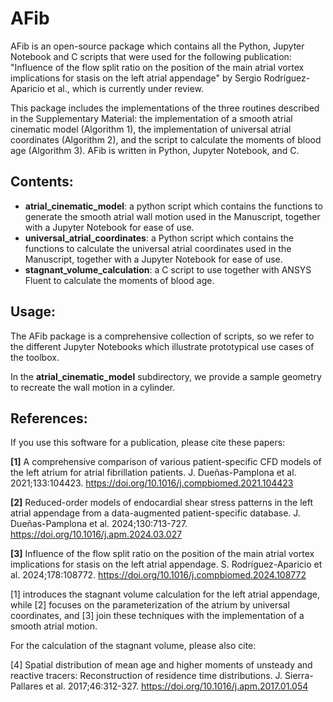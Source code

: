 # AFib

AFib is an open-source package which contains all the Python, Jupyter Notebook and C scripts that were used for the following publication: "Influence of the flow split ratio on the position of the main atrial vortex implications for stasis on the left atrial appendage" by Sergio Rodríguez-Aparicio et al., which is currently under review. 

This package includes the implementations of the three routines described in the Supplementary Material: the implementation of a smooth atrial cinematic model (Algorithm 1), the implementation of universal atrial coordinates (Algorithm 2), and the script to calculate the moments of blood age (Algorithm 3). AFib is written in Python, Jupyter Notebook, and C.

## Contents:

- **atrial_cinematic_model**: a python script which contains the functions to generate the smooth atrial wall motion used in the Manuscript, together with a Jupyter Notebook for ease of use.
- **universal_atrial_coordinates**: a Python script which contains the functions to calculate the universal atrial coordinates used in the Manuscript, together with a Jupyter Notebook for ease of use.
- **stagnant_volume_calculation**: a C script to use together with ANSYS Fluent to calculate the moments of blood age. 


## Usage:

The AFib package is a comprehensive collection of scripts, so we refer to the different Jupyter Notebooks which illustrate prototypical use cases of the toolbox.

In the **atrial_cinematic_model** subdirectory, we provide a sample geometry to recreate the wall motion in a cylinder. 

## References:

If you use this software for a publication, please cite these papers:

**[1]** A comprehensive comparison of various patient-specific CFD models of the left atrium for atrial fibrillation patients. J. Dueñas-Pamplona et al. 2021;133:104423. https://doi.org/10.1016/j.compbiomed.2021.104423

**[2]** Reduced-order models of endocardial shear stress patterns in the left atrial appendage from a data-augmented patient-specific database. J. Dueñas-Pamplona et al. 2024;130:713-727. https://doi.org/10.1016/j.apm.2024.03.027

**[3]** Influence of the flow split ratio on the position of the main atrial vortex implications for stasis on the left atrial appendage. S. Rodríguez-Aparicio et al. 2024;178:108772. https://doi.org/10.1016/j.compbiomed.2024.108772

[1] introduces the stagnant volume calculation for the left atrial appendage, while [2] focuses on the parameterization of the atrium by universal coordinates, and [3] join these techniques with the implementation of a smooth atrial motion.

For the calculation of the stagnant volume, please also cite:

[4] Spatial distribution of mean age and higher moments of unsteady and reactive tracers: Reconstruction of residence time distributions. J. Sierra-Pallares et al. 2017;46:312-327. https://doi.org/10.1016/j.apm.2017.01.054
